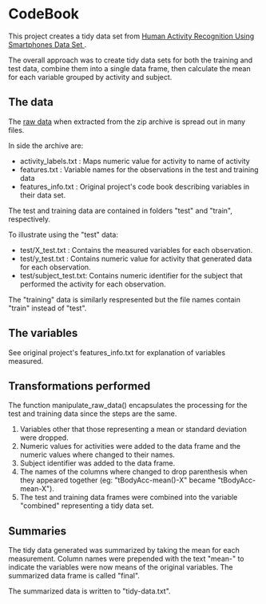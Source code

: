 # CodeBook

This project creates a tidy data set from [ Human Activity Recognition Using Smartphones Data Set ](http://archive.ics.uci.edu/ml/datasets/Human+Activity+Recognition+Using+Smartphones).

The overall approach was to create tidy data sets for both the training and test data, combine them into a single data frame, then calculate the mean for each variable grouped by activity and subject.

## The data

The [raw data](https://d396qusza40orc.cloudfront.net/getdata%2Fprojectfiles%2FUCI%20HAR%20Dataset.zip) when extracted from the zip archive is spread out in many files.

In side the archive are:

- activity\_labels.txt  : Maps numeric value for activity to name of activity
- features.txt          : Variable names for the observations in the test and training data
- features\_info.txt    : Original project's code book describing variables in their data set.

The test and training data are contained in folders "test" and "train", respectively.

To illustrate using the "test" data:
- test/X\_test.txt      : Contains the measured variables for each observation.
- test/y\_test.txt      : Contains numeric value for activity that generated data for each observation.
- test/subject\_test.txt: Contains numeric identifier for the subject that performed the activity for each observation.

The "training" data is similarly respresented but the file names contain "train" instead of "test".

## The variables

See original project's features\_info.txt for explanation of variables measured.

## Transformations performed

The function manipulate\_raw\_data() encapsulates the processing for the test and training data since the steps are the same.

1. Variables other that those representing a mean or standard deviation were dropped.
2. Numeric values for activities were added to the data frame and the numeric values where changed to their names.
3. Subject identifier was added to the data frame.
4. The names of the columns where changed to drop parenthesis when they appeared together (eg: "tBodyAcc-mean()-X" became "tBodyAcc-mean-X").
5. The test and training data frames were combined into the variable "combined" representing a tidy data set.

## Summaries

The tidy data generated was summarized by taking the mean for each measurement.  Column names were prepended with the text "mean-" to indicate the variables were now means of the original variables.  The summarized data frame is called "final".

The summarized data is written to "tidy-data.txt".
